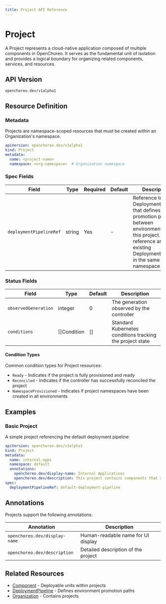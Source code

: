 ```yaml
---
title: Project API Reference
---
```


# Project

A Project represents a cloud-native application composed of multiple components in OpenChoreo. It serves as the
fundamental unit of isolation and provides a logical boundary for organizing related components, services, and
resources.

## API Version

`openchoreo.dev/v1alpha1`

## Resource Definition

### Metadata

Projects are namespace-scoped resources that must be created within an Organization's namespace.

```yaml
apiVersion: openchoreo.dev/v1alpha1
kind: Project
metadata:
  name: <project-name>
  namespace: <org-namespace>  # Organization namespace
```

### Spec Fields

| Field                   | Type   | Required | Default | Description                                                                                                                                                                     |
|-------------------------|--------|----------|---------|---------------------------------------------------------------------------------------------------------------------------------------------------------------------------------|
| `deploymentPipelineRef` | string | Yes      | -       | Reference to the DeploymentPipeline that defines the promotion paths between environments for this project. Must reference an existing DeploymentPipeline in the same namespace |

### Status Fields

| Field                | Type        | Default | Description                                               |
|----------------------|-------------|---------|-----------------------------------------------------------|
| `observedGeneration` | integer     | 0       | The generation observed by the controller                 |
| `conditions`         | []Condition | []      | Standard Kubernetes conditions tracking the project state |

#### Condition Types

Common condition types for Project resources:

- `Ready` - Indicates if the project is fully provisioned and ready
- `Reconciled` - Indicates if the controller has successfully reconciled the project
- `NamespaceProvisioned` - Indicates if project namespaces have been created in all environments

## Examples

### Basic Project

A simple project referencing the default deployment pipeline:

```yaml
apiVersion: openchoreo.dev/v1alpha1
kind: Project
metadata:
  name: internal-apps
  namespace: default
  annotations:
    openchoreo.dev/display-name: Internal Applications
    openchoreo.dev/description: This project contains components that are used by company's internal applications
spec:
  deploymentPipelineRef: default-deployment-pipeline
```

## Annotations

Projects support the following annotations:

| Annotation                    | Description                         |
|-------------------------------|-------------------------------------|
| `openchoreo.dev/display-name` | Human-readable name for UI display  |
| `openchoreo.dev/description`  | Detailed description of the project |

## Related Resources

- [Component](/docs/reference/api/application/component/) - Deployable units within projects
- [DeploymentPipeline](/docs/reference/api/platform/deployment-pipeline/) - Defines environment promotion paths
- [Organization](/docs/reference/api/platform/organization/) - Contains projects
